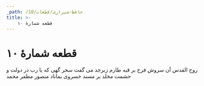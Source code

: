```yaml
---
_path: /حافظ-شیرازی/قطعات/10
title: >-
    قطعه شمارهٔ ۱۰
---
```

# قطعه شمارهٔ ۱۰

روح القدس آن سروش فرخ
بر قبه طارم زبرجد
می گفت سحر گهی که یا رب
در دولت و حشمت مخلد
بر مسند خسروی بماناد
منصور مظفر محمد
